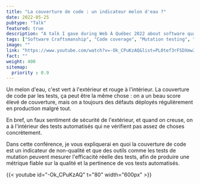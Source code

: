 ```yaml
---
title: "La couverture de code : un indicateur melon d'eau ?"
date: 2022-05-25
pubtype: "Talk"
featured: true
description: "A talk I gave during Web À Québec 2022 about software quality KPI, the wrong ones - like code coverage - and the good ones - like mutation score using mutation testing tools."
tags: ["Software Craftsmanship", "Code coverage", "Mutation testing", "Stryker", "KPI"]
image: ""
link: "https://www.youtube.com/watch?v=-Ok_CPuKzAQ&list=PL0tef3rFSDXmw2xj_cU1r-Weyd3_i63xF"
fact: ""
weight: 400
sitemap:
  priority : 0.9
---
```

Un melon d'eau, c'est vert à l'extérieur et rouge à l'intérieur. La couverture de code par les tests, ça peut être la même chose : on a un beau score élevé de couverture, mais on a toujours des défauts déployés régulièrement en production malgré tout.

En bref, un faux sentiment de sécurité de l'extérieur, et quand on creuse, on a à l'intérieur des tests automatisés qui ne vérifient pas assez de choses concrètement.

Dans cette conférence, je vous expliquerai en quoi la couverture de code est un indicateur de non-qualité et que des outils comme les tests de mutation peuvent mesurer l'efficacité réelle des tests, afin de produire une métrique fiable sur la qualité et la pertinence de vos tests automatisés.

{{< youtube id="-Ok_CPuKzAQ" t="80" width="600px" >}}
